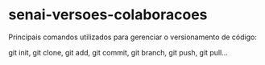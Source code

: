 # senai-versoes-colaboracoes

Principais comandos utilizados para gerenciar o versionamento de código:

git init, git clone, git add, git commit, git branch, git push, git pull...
